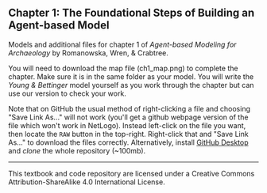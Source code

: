 ## Chapter 1: The Foundational Steps of Building an Agent-based Model 
Models and additional files for chapter 1 of *Agent-based Modeling for Archaeology* by Romanowska, Wren, & Crabtree. 

You will need to download the map file (ch1_map.png) to complete the chapter. Make sure it is in the same folder as your model. You will write the *Young & Bettinger* model yourself as you work through the chapter but can use our version to check your work. 

Note that on GitHub the usual method of right-clicking a file and choosing "Save Link As..." will not work (you'll get a github webpage version of the file which won't work in NetLogo). Instead left-click on the file you want, then locate the `RAW` button in the top-right. Right-click that and "Save Link As..." to download the files correctly. Alternatively, install [GitHub Desktop](https://desktop.github.com/) and *clone* the whole repository (~100mb).

_________________________________________________________________________________________________________________________
This textbook and code repository are licensed under a Creative Commons Attribution-ShareAlike 4.0 International License.
